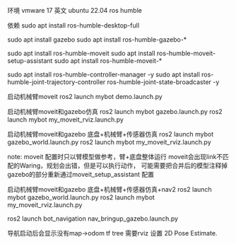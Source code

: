
环境
vmware 17
英文 ubuntu 22.04 ros humble

依赖
sudo apt install ros-humble-desktop-full

sudo apt install gazebo
sudo apt install ros-humble-gazebo-*

sudo apt install ros-humble-moveit
sudo apt install ros-humble-moveit-setup-assistant
sudo apt install ros-humble-moveit-*

sudo apt install ros-humble-controller-manager -y
sudo apt install ros-humble-joint-trajectory-controller ros-humble-joint-state-broadcaster -y

启动机械臂moveit
ros2 launch mybot demo.launch.py

启动机械臂moveit和gazebo仿真
ros2 launch mybot gazebo.launch.py
ros2 launch mybot my_moveit_rviz.launch.py

启动机械臂moveit和gazebo 底盘+机械臂+传感器仿真
ros2 launch mybot gazebo_world.launch.py
ros2 launch mybot my_moveit_rviz.launch.py

note:
moveit 配置时只以臂模型做参考，臂+底盘整体运行 moveit会出现link不匹配的Waring，规划会出错，但是可以执行动作，
可能需要把合并后的模型注释掉gazebo的部分重新通过moveit_setup_assistant 配置


启动机械臂moveit和gazebo 底盘+机械臂+传感器仿真+nav2
ros2 launch mybot gazebo_world.launch.py
ros2 launch mybot my_moveit_rviz.launch.py

ros2 launch bot_navigation nav_bringup_gazebo.launch.py

导航启动后会显示没有map->odom tf tree
需要rviz 设置 2D Pose Estimate.